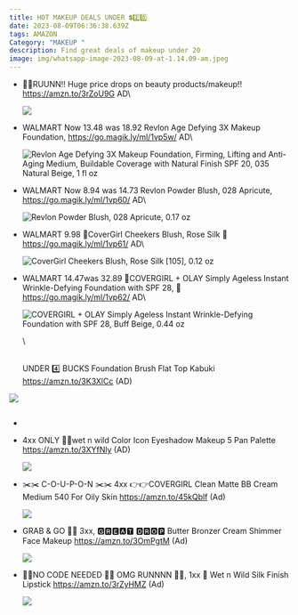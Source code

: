 ```yaml
---
title: HOT MAKEUP DEALS UNDER 💲2️⃣0️⃣
date: 2023-08-09T06:36:38.639Z
tags: AMAZON
Category: "MAKEUP "
description: Find great deals of makeup under 20
image: img/whatsapp-image-2023-08-09-at-1.14.09-am.jpeg
---
```

* 🏃‍♀️RUUNN‼️ Huge price drops on beauty products/makeup!!
  https://amzn.to/3rZoU9G
  AD\
  <!--StartFragment-->

  ![](https://m.media-amazon.com/images/I/61zC8wr9BHL._SL1000_.jpg)

  <!--EndFragment-->
* WALMART 
  Now 13.48 was 18.92
  Revlon Age Defying 3X Makeup Foundation, 
  https://go.magik.ly/ml/1vp5w/
  AD\
  <!--StartFragment-->

  ![Revlon Age Defying 3X Makeup Foundation, Firming, Lifting and Anti-Aging Medium, Buildable Coverage with Natural Finish SPF 20, 035 Natural Beige, 1 fl oz](https://i5.walmartimages.com/seo/Revlon-Age-Defying-3X-Makeup-Foundation-Firming-Lifting-Anti-Aging-Medium-Buildable-Coverage-Natural-Finish-SPF-20-035-Beige-1-fl-oz_0206a15e-b253-4d5c-b96e-287995694cc2.1e0dd4ef36d223b88248d86427fe57f5.png?odnHeight=612&odnWidth=612&odnBg=FFFFFF)

  <!--EndFragment-->
* WALMART 
  Now 8.94 was 14.73
  Revlon Powder Blush, 028 Apricute, 
  https://go.magik.ly/ml/1vp60/
  AD\
  <!--StartFragment-->

  ![Revlon Powder Blush, 028 Apricute, 0.17 oz](https://i5.walmartimages.com/seo/Revlon-Powder-Blush-028-Apricute-0-17-oz_9bfc7f08-4c17-4970-aee4-9937ecc14e9c_1.904035954e2f4ba35abcfe2fb1c76165.jpeg?odnHeight=2000&odnWidth=2000&odnBg=FFFFFF)

  <!--EndFragment-->
* WALMART 
  9.98
  🎀CoverGirl Cheekers Blush, Rose 
  Silk 🎀
  https://go.magik.ly/ml/1vp61/
  AD\
  <!--StartFragment-->

  ![CoverGirl Cheekers Blush, Rose Silk \[105\], 0.12 oz](https://i5.walmartimages.com/asr/a48114c3-ee68-4c03-8b90-dfd88d721bcb_1.50a8871e0782b1848bfd4ffe2d00664e.jpeg?odnHeight=2000&odnWidth=2000&odnBg=FFFFFF)

  <!--EndFragment-->
* WALMART 
  14.47was 32.89
  🎀COVERGIRL + OLAY Simply Ageless Instant Wrinkle-Defying Foundation with SPF 28, 🎀
  https://go.magik.ly/ml/1vp62/
  AD\
  <!--StartFragment-->

  ![COVERGIRL + OLAY Simply Ageless Instant Wrinkle-Defying Foundation with SPF 28, Buff Beige, 0.44 oz](https://i5.walmartimages.com/seo/COVERGIRL-OLAY-Simply-Ageless-Instant-Wrinkle-Defying-Foundation-with-SPF-28-Buff-Beige-0-44-oz_37eaa1ce-a8d4-4f74-a75b-1f0d986c8030.015cde2d8765ec0081b99e9c730c11f8.jpeg?odnHeight=768&odnWidth=768&odnBg=FFFFFF)

  <!--EndFragment-->\
  \
  UNDER 4️⃣ BUCKS 
  Foundation Brush Flat Top Kabuki 
  https://amzn.to/3K3XlCc
  (AD)<!--StartFragment-->

![](https://m.media-amazon.com/images/I/716vnCtR0UL._SL1500_.jpg)

![]()

*
* 4xx ONLY 
  🏃🏃wet n wild Color Icon Eyeshadow Makeup 5 Pan Palette 
  https://amzn.to/3XYfNly 
  (AD)<!--StartFragment-->

  ![](https://m.media-amazon.com/images/I/81W1-nrvdFL._SL1500_.jpg)
* ✂️✂️ C-O-U-P-O-N ✂️✂️
  4xx
  👉👉COVERGIRL Clean Matte BB Cream Medium 540 For Oily Skin
  https://amzn.to/45kQblf
  (Ad)<!--StartFragment-->

  ![](https://m.media-amazon.com/images/I/61w5wakEx9L._SL1500_.jpg)
* GRAB & GO 🏃🏃
  3xx, 🅶🆁🅴🅰🆃 🅳🆁🅾🅿
  Butter Bronzer Cream Shimmer Face Makeup
  https://amzn.to/3OmPgtM
  (Ad)<!--StartFragment-->

  ![](https://m.media-amazon.com/images/I/81zYfRwbBfL._SL1500_.jpg)
* 🚫🚫NO CODE NEEDED 🚫🚫
  OMG RUNNNN 🏃🏃, 1xx
  💄 Wet n Wild Silk Finish Lipstick
  https://amzn.to/3rZyHMZ
  (Ad)<!--StartFragment-->

  ![](https://m.media-amazon.com/images/I/617coxXSjsL._SL1500_.jpg)